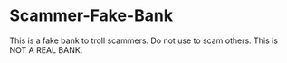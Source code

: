 # Scammer-Fake-Bank
This is a fake bank to troll scammers. Do not use to scam others. This is NOT A REAL BANK.
